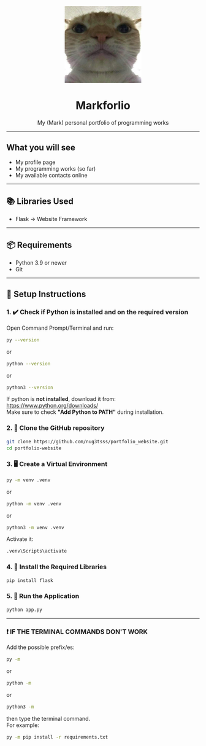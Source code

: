 <p align="center">
  <picture>
    <img src="static/images/website_icon.jpg" alt="Website Icon" width="200">
  </picture>
</p>

<h1 align="center">Markforlio</h1>
<p align="center">My (Mark) personal portfolio of programming works</p>

---

## What you will see

- My profile page
- My programming works (so far)
- My available contacts online

---

## 📚 Libraries Used

- Flask -> Website Framework

---

## 📦 Requirements

- Python 3.9 or newer
- Git

---

## 🧰 Setup Instructions

### 1. ✔️ Check if Python is installed and on the required version

Open Command Prompt/Terminal and run:

```bash
py --version
```
or
```bash
python --version
```
or
```bash
python3 --version
```

If python is **not installed**, download it from:  
https://www.python.org/downloads/  
Make sure to check **"Add Python to PATH"** during installation.  

### 2. 📂 Clone the GitHub repository

```bash
git clone https://github.com/nug3tsss/portfolio_website.git
cd portfolio-website
```

### 3. 🖥️ Create a Virtual Environment

```bash
py -m venv .venv
```
or
```bash
python -m venv .venv
```
or
```bash
python3 -m venv .venv
```

Activate it:
```bash
.venv\Scripts\activate
```

### 4. 📃 Install the Required Libraries

```bash
pip install flask
```

### 5. 🏃 Run the Application

```bash
python app.py
```

---

### ❗ IF THE TERMINAL COMMANDS DON'T WORK
Add the possible prefix/es:

```bash
py -m
```
or
```bash
python -m
```
or
```bash
python3 -m
```

then type the terminal command.  
For example:

```bash
py -m pip install -r requirements.txt
```
